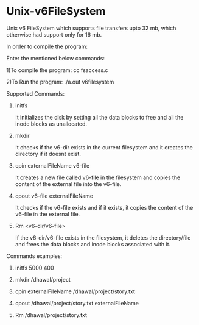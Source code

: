 # Unix-v6FileSystem


Unix v6 FileSystem which supports file transfers upto 32 mb, which otherwise had support only for 16 mb.

In order to compile the program:

Enter the mentioned below commands:

1)To compile the program:	cc fsaccess.c

2)To Run the program:	./a.out  v6filesystem

Supported Commands:

1) initfs <number of blocks> <number of inode blocks>

	It initializes the disk by setting all the data blocks to free and all the inode blocks as unallocated.

2) mkdir <v6-dir>

	It checks if the v6-dir exists in the current filesystem and it creates the directory if it doesnt exist.

3) cpin externalFileName v6-file

	It creates a new file called v6-file in the filesystem and copies the content of the external file into the v6-file.

4) cpout v6-file externalFileName

	It checks if the v6-file exists and if it exists, it copies the content of the v6-file in the external file.

5) Rm <v6-dir/v6-file>

	If the v6-dir/v6-file exists in the filesystem, it deletes the directory/file and frees the data blocks and inode blocks associated with it.


Commands examples:

1) initfs 5000 400

2) mkdir /dhawal/project

3) cpin externalFileName /dhawal/project/story.txt

4) cpout /dhawal/project/story.txt externalFileName

5) Rm /dhawal/project/story.txt  
